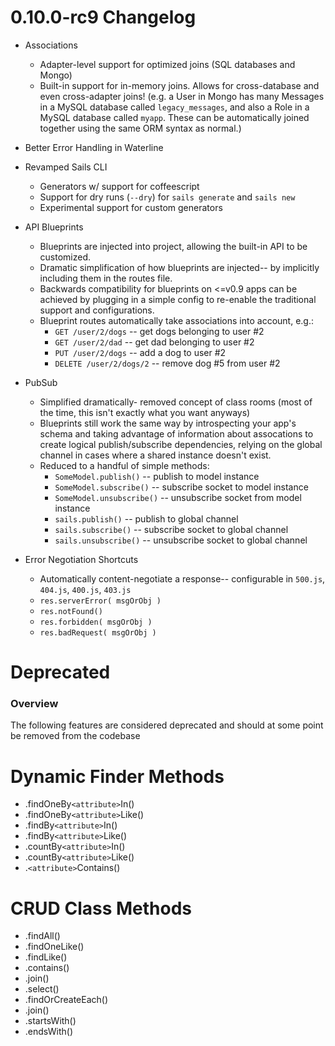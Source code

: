 # 0.10.0-rc9 Changelog

+ Associations
  + Adapter-level support for optimized joins (SQL databases and Mongo)
  + Built-in support for in-memory joins.  Allows for cross-database and even cross-adapter joins! (e.g. a User in Mongo has many Messages in a MySQL database called `legacy_messages`, and also a Role in a MySQL database called `myapp`.  These can be automatically joined together using the same ORM syntax as normal.)

+ Better Error Handling in Waterline

+ Revamped Sails CLI
  + Generators w/ support for coffeescript
  + Support for dry runs (`--dry`) for `sails generate` and `sails new`
  + Experimental support for custom generators

+ API Blueprints
  + Blueprints are injected into project, allowing the built-in API to be customized.
  + Dramatic simplification of how blueprints are injected-- by implicitly including them in the routes file.
  + Backwards compatibility for blueprints on <=v0.9 apps can be achieved by plugging in a simple config to re-enable the traditional support and configurations.
  + Blueprint routes automatically take associations into account, e.g.:
    + `GET /user/2/dogs` -- get dogs belonging to user #2
    + `GET /user/2/dad` -- get dad belonging to user #2
    + `PUT /user/2/dogs` -- add a dog to user #2
    + `DELETE /user/2/dogs/2` -- remove dog #5 from user #2

+ PubSub
  + Simplified dramatically- removed concept of class rooms (most of the time, this isn't exactly what you want anyways)
  + Blueprints still work the same way by introspecting your app's schema and taking advantage of information about assocations to create logical publish/subscribe dependencies, relying on the global channel in cases where a shared instance doesn't exist.
  + Reduced to a handful of simple methods:
    + `SomeModel.publish()` -- publish to model instance
    + `SomeModel.subscribe()` -- subscribe socket to model instance
    + `SomeModel.unsubscribe()` -- unsubscribe socket from model instance
    + `sails.publish()` -- publish to global channel
    + `sails.subscribe()` -- subscribe socket to global channel
    + `sails.unsubscribe()` -- unsubscribe socket to global channel

+ Error Negotiation Shortcuts
  + Automatically content-negotiate a response-- configurable in `500.js`, `404.js`, `400.js`, `403.js`
  + `res.serverError( msgOrObj )`
  + `res.notFound()`
  + `res.forbidden( msgOrObj )`
  + `res.badRequest( msgOrObj )`



# Deprecated
### Overview
The following features are considered deprecated and should at some point be removed from the codebase

# Dynamic Finder Methods

- .findOneBy`<attribute>`In()
- .findOneBy`<attribute>`Like()
- .findBy`<attribute>`In()
- .findBy`<attribute>`Like() 
- .countBy`<attribute>`In()
- .countBy`<attribute>`Like()
- .`<attribute>`Contains()
 
# CRUD Class Methods
- .findAll()
- .findOneLike()
- .findLike()
- .contains()
- .join()
- .select()
- .findOrCreateEach()
- .join()
- .startsWith()
- .endsWith()


<docmeta name="displayName" value="0.10.0-rc9 Changelog">
<docmeta name="version" value="0.10.0">
